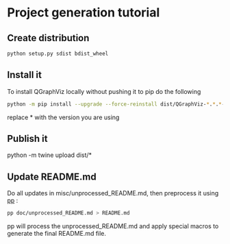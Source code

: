 # Project generation tutorial

## Create distribution

```bash
python setup.py sdist bdist_wheel
```

## Install it

To install QGraphViz locally without pushing it to pip do the following

```bash
python -m pip install --upgrade --force-reinstall dist/QGraphViz-*.*.*-py3-none-any.whl
```

replace * with the version you are using

## Publish it

python -m twine upload dist/*

## Update README.md

Do all updates in misc/unprocessed_README.md, then preprocess it using [pp](https://github.com/CDSoft/pp) :

```bash
pp doc/unprocessed_README.md > README.md
```

pp will process the unprocessed_README.md and apply special macros to generate the final README.md file.
